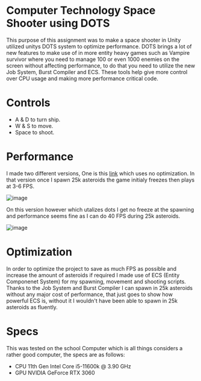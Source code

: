 # Computer Technology Space Shooter using DOTS
This purpose of this assignment was to make a space shooter in Unity utilized unitys DOTS system to optimize performance. DOTS brings a lot of new features to make use of in more entity heavy games such as Vampire survivor where you need to manage 100 or even 1000 enemies on the screen without affecting performance, to do that you need to utilize the new Job System, Burst Compiler and ECS. These tools help give more control over CPU usage and making more performance critical code.


# Controls
- A & D to turn ship.
- W & S to move.
- Space to shoot.

# Performance

I made two different versions, One is this [link](https://github.com/Alexware0211/NoDOTSSpaceShooterr) which uses no optimization. In that version once I spawn 25k asteroids the game initialy freezes then plays at 3-6 FPS.

![image](https://github.com/Alexware0211/ComputerTechnologySpaceShooter/assets/113015594/fdecb5f3-56ba-435f-956d-4c02efe4f16e)

On this version however which utalizes dots I get no freeze at the spawning and performance seems fine as I can do 40 FPS during 25k asteroids.

![image](https://github.com/Alexware0211/ComputerTechnologySpaceShooter/assets/113015594/c1aecec0-2ab8-4ce8-bca4-1e85705e9673)

# Optimization

In order to optimize the project to save as much FPS as possible and increase the amount of asteroids if required I made use of ECS (Entity Componenet System) for my spawning, movement and shooting scripts. Thanks to the Job System and Burst Compiler I can spawn in 25k asteroids without any major cost of performance, that just goes to show how powerful ECS is, without it I wouldn't have been able to spawn in 25k asteroids as fluently.

# Specs

This was tested on the school Computer which is all things considers a rather good computer, the specs are as follows:
- CPU 11th Gen Intel Core i5-11600k @ 3.90 GHz
- GPU NVIDIA GeForce RTX 3060

